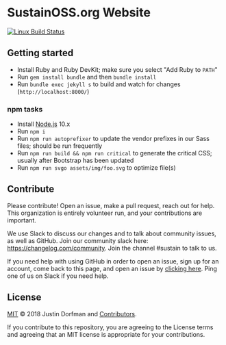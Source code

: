 # SustainOSS.org Website

[![Linux Build Status](https://img.shields.io/travis/sustainers/website/master.svg?label=Linux%20build)](https://travis-ci.org/sustainers/website)

## Getting started

* Install Ruby and Ruby DevKit; make sure you select "Add Ruby to `PATH`"
* Run `gem install bundle` and then `bundle install`
* Run `bundle exec jekyll s` to build and watch for changes (`http://localhost:8000/`)

### npm tasks

* Install [Node.js](https://nodejs.org/en/) 10.x
* Run `npm i`
* Run `npm run autoprefixer` to update the vendor prefixes in our Sass files; should be run frequently
* Run `npm run build && npm run critical` to generate the critical CSS; usually after Bootstrap has been updated
* Run `npm run svgo assets/img/foo.svg` to optimize file(s)

## Contribute

Please contribute! Open an issue, make a pull request, reach out for help. This organization is entirely volunteer run, and your contributions are important.

We use Slack to discuss our changes and to talk about community issues, as well as GitHub. Join our community slack here: https://changelog.com/community. Join the channel #sustain to talk to us.

If you need help with using GitHub in order to open an issue, sign up for an account, come back to this page, and open an issue by [clicking here](https://github.com/sustainers/website/issues/new). Ping one of us on Slack if you need help.

## License

[MIT](LICENSE) © 2018 Justin Dorfman and [Contributors](https://github.com/sustainers/website/graphs/contributors).

If you contribute to this repository, you are agreeing to the License terms and agreeing that an MIT license is appropriate for your contributions.
